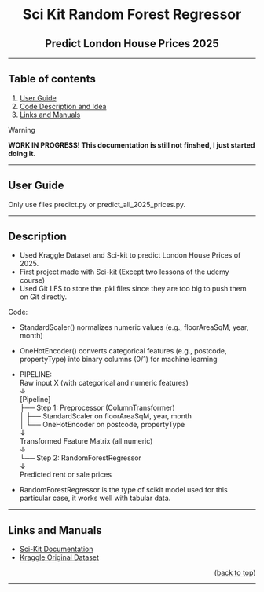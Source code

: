 <a id="readme-top"></a>
<div align="center">
<h1>Sci Kit Random Forest Regressor</h1>
<h2>Predict London House Prices 2025</h2>
</div>
<hr>

<!-- TABLE OF CONTENTS -->
## Table of contents
1. [User Guide](#user-guide)
2. [Code Description and Idea](#description)
3. [Links and Manuals](#links)

> [!WARNING]
> **WORK IN PROGRESS! This documentation is still not finshed, I just started doing it.**

<hr>

<a id="user-guide"></a>
## User Guide
Only use files predict.py or predict_all_2025_prices.py.

<hr>

<a id="description"></a>
## Description
- Used Kraggle Dataset and Sci-kit to predict London House Prices of 2025.
- First project made with Sci-kit (Except two lessons of the udemy course)
- Used Git LFS to store the .pkl files since they are too big to push them on Git directly.

Code:
- StandardScaler() normalizes numeric values (e.g., floorAreaSqM, year, month)
- OneHotEncoder() converts categorical features (e.g., postcode, propertyType) into binary columns (0/1) for machine learning
- PIPELINE:<br>
 Raw input X (with categorical and numeric features)<br>
         ↓<br>
 [Pipeline]<br>
   ├── Step 1: Preprocessor (ColumnTransformer)<br>
   │     ├── StandardScaler on floorAreaSqM, year, month<br>
   │     └── OneHotEncoder on postcode, propertyType<br>
   ↓<br>
   Transformed Feature Matrix (all numeric)<br>
         ↓<br>
   └── Step 2: RandomForestRegressor<br>
         ↓<br>
   Predicted rent or sale prices<br>

- RandomForestRegressor is the type of scikit model used for this particular case, it works well with tabular data.

<hr>

<a id="links"></a>
## Links and Manuals
- [Sci-Kit Documentation](https://scikit-learn.org/stable/)
- [Kraggle Original Dataset](https://www.kaggle.com/datasets/jakewright/house-price-data)
<p align="right">(<a href="#readme-top">back to top</a>)</p>

<hr>
